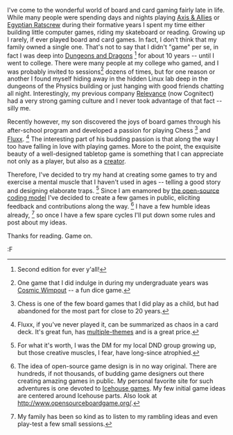 I've come to the wonderful world of board and card gaming fairly late in life.  While many people were spending days and nights playing [Axis & Allies](http://www.boardgamegeek.com/boardgame/98/axis-allies) or [Egyptian Ratscrew](http://www.boardgamegeek.com/boardgame/15712/egyptian-ratscrew) during their formative years I spent my time either building little computer games, riding my skateboard or reading.  Growing up I rarely, if ever played board and card games.  In fact, I don't think that my family owned a single one.  That's not to say that I didn't "game" per se, in fact I was deep into [Dungeons and Dragons](https://www.wizards.com/dnd/) [^2nd] for about 10 years -- until I went to college.  There were many people at my college who gamed, and I was probably invited to sessions[^cw] dozens of times, but for one reason or another I found myself hiding away in the hidden Linux lab deep in the dungeons of the Physics building or just hanging with good friends chatting all night.  Interestingly, my previous company [Relevance](http://thinkrelevance.com/) (now Cognitect) had a very strong gaming culture and I never took advantage of that fact -- silly me.

Recently however, my son discovered the joys of board games through his after-school program and developed a passion for playing Chess [^c] and [Fluxx](http://www.looneylabs.com/games/fluxx). [^f]  The interesting part of his budding passion is that along the way I too have falling in love with playing games.  More to the point, the exquisite beauty of a well-designed tabletop game is something that I can appreciate not only as a player, but also as a [creator](http://fogus.me/fun/).

Therefore, I've decided to try my hand at creating some games to try and exercise a mental muscle that I haven't used in ages -- telling a good story and designing elaborate traps. [^dm]  Since I am enamored by [the open-source coding model](https://github.com/fogus) I've decided to create a few games in public, eliciting feedback and contributions along the way. [^osg] I have a few humble ideas already, [^pt] so once I have a few spare cycles I'll put down some rules and post about my ideas.

Thanks for reading.  Game on.

:F

[^cw]: One game that I did indulge in during my undergraduate years was [Cosmic Wimpout](http://www.boardgamegeek.com/boardgame/1302/cosmic-wimpout) -- a fun dice game.

[^osg]: The idea of open-source game design is in no way original.  There are hundreds, if not thousands, of budding game designers out there creating amazing games in public.  My personal favorite site for such adventures is one devoted to [Icehouse games](http://icehousegames.org/wiki/index.php?title=Main_Page).  My few initial game ideas are centered around Icehouse parts.  Also look at <http://www.opensourceboardgame.org/>.

[^pt]: My family has been so kind as to listen to my rambling ideas and even play-test a few small sessions.

[^dm]: For what it's worth, I was the DM for my local DND group growing up, but those creative muscles, I fear, have long-since atrophied.

[^2nd]: Second edition for ever y'all!

[^c]: Chess is one of the few board games that I did play as a child, but had abandoned for the most part for close to 20 years.

[^f]: Fluxx, if you've never played it, can be summarized as chaos in a card deck.  It's great fun, has [multiple-themes](http://www.amazon.com/s/ref=nb_sb_noss_1?tag=fogus-20&url=search-alias%3Daps&field-keywords=fluxx&sprefix=fluxx%2Caps&rh=i%3Aaps%2Ck%3Afluxx) and is a great price.

